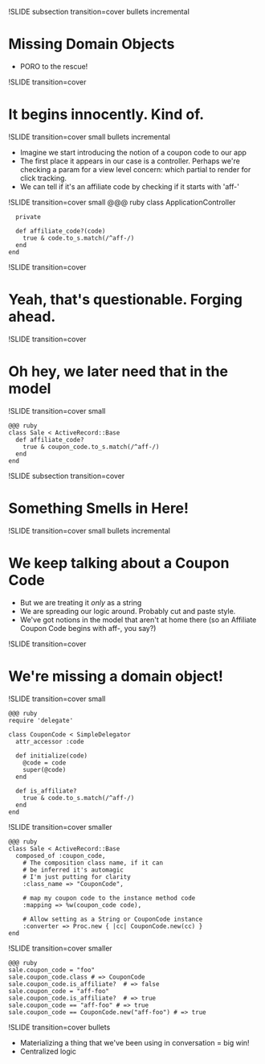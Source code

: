 !SLIDE subsection transition=cover bullets incremental
# Missing Domain Objects
* PORO to the rescue!

!SLIDE transition=cover
# It begins innocently.  Kind of.

!SLIDE transition=cover small bullets incremental
* Imagine we start introducing the notion of a coupon code to our app
* The first place it appears in our case is a controller.  Perhaps we're checking a param for a view level concern: which partial to render for click tracking.
* We can tell if it's an affiliate code by checking if it starts with 'aff-'

!SLIDE transition=cover small
    @@@ ruby
    class ApplicationController

      private

      def affiliate_code?(code)
        true & code.to_s.match(/^aff-/)
      end
    end

!SLIDE transition=cover
# Yeah, that's questionable. Forging ahead.

!SLIDE transition=cover
# Oh hey, we later need that in the model

!SLIDE transition=cover small

    @@@ ruby
    class Sale < ActiveRecord::Base
      def affiliate_code?
        true & coupon_code.to_s.match(/^aff-/)
      end
    end

!SLIDE subsection transition=cover
# Something Smells in Here!

!SLIDE transition=cover small bullets incremental
# We keep talking about a Coupon Code

* But we are treating it _only_ as a string
* We are spreading our logic around.  Probably cut and paste style.
* We've got notions in the model that aren't at home there (so an Affiliate Coupon Code begins with aff-, you say?)

!SLIDE transition=cover
# We're missing a domain object!

!SLIDE transition=cover small

    @@@ ruby
    require 'delegate'

    class CouponCode < SimpleDelegator
      attr_accessor :code

      def initialize(code)
        @code = code
        super(@code)
      end

      def is_affiliate?
        true & code.to_s.match(/^aff-/)
      end
    end

!SLIDE transition=cover smaller

    @@@ ruby
    class Sale < ActiveRecord::Base
      composed_of :coupon_code,
        # The composition class name, if it can
        # be inferred it's automagic
        # I'm just putting for clarity
        :class_name => "CouponCode",

        # map my coupon code to the instance method code
        :mapping => %w(coupon_code code),

        # Allow setting as a String or CouponCode instance
        :converter => Proc.new { |cc| CouponCode.new(cc) }
    end

!SLIDE transition=cover smaller

    @@@ ruby
    sale.coupon_code = "foo"
    sale.coupon_code.class # => CouponCode
    sale.coupon_code.is_affiliate?  # => false
    sale.coupon_code = "aff-foo"
    sale.coupon_code.is_affiliate?  # => true
    sale.coupon_code == "aff-foo" # => true
    sale.coupon_code == CouponCode.new("aff-foo") # => true


!SLIDE transition=cover bullets
* Materializing a thing that we've been using in conversation = big win!
* Centralized logic
